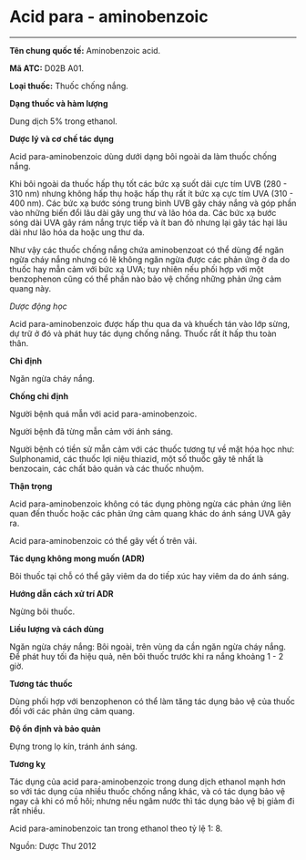 # Acid para - aminobenzoic

---

**Tên chung quốc tế:** Aminobenzoic acid.

**Mã ATC:** D02B A01.

**Loại thuốc:** Thuốc chống nắng.

**Dạng thuốc và hàm lượng**

Dung dịch 5% trong ethanol.

**Dược lý và cơ chế tác dụng**

Acid para-aminobenzoic dùng dưới dạng bôi ngoài da làm thuốc chống nắng.

Khi bôi ngoài da thuốc hấp thụ tốt các bức xạ suốt dải cực tím UVB (280 - 310 nm) nhưng không hấp thụ hoặc hấp thụ rất ít bức xạ cực tím UVA (310 - 400 nm). Các bức xạ bước sóng trung bình UVB gây cháy nắng và góp phần vào những biến đổi lâu dài gây ung thư và lão hóa da. Các bức xạ bước sóng dài UVA gây rám nắng trực tiếp và ít ban đỏ nhưng lại gây tác hại lâu dài như lão hóa da hoặc ung thư da.

Như vậy các thuốc chống nắng chứa aminobenzoat có thể dùng để ngăn ngừa cháy nắng nhưng có lẽ không ngăn ngừa được các phản ứng ở da do thuốc hay mẫn cảm với bức xạ UVA; tuy nhiên nếu phối hợp với một benzophenon cũng có thể phần nào bảo vệ chống những phản ứng cảm quang này.

_Dược động học_

Acid para-aminobenzoic được hấp thu qua da và khuếch tán vào lớp sừng, dự trữ ở đó và phát huy tác dụng chống nắng. Thuốc rất ít hấp thu toàn thân.

**Chỉ định**

Ngăn ngừa cháy nắng.

**Chống chỉ định**

Người bệnh quá mẫn với acid para-aminobenzoic.

Người bệnh đã từng mẫn cảm với ánh sáng.

Người bệnh có tiền sử mẫn cảm với các thuốc tương tự về mặt hóa học như: Sulphonamid, các thuốc lợi niệu thiazid, một số thuốc gây tê nhất là benzocain, các chất bảo quản và các thuốc nhuộm.

**Thận trọng**

Acid para-aminobenzoic không có tác dụng phòng ngừa các phản ứng liên quan đến thuốc hoặc các phản ứng cảm quang khác do ánh sáng UVA gây ra.

Acid para-aminobenzoic có thể gây vết ố trên vải.

**Tác dụng không mong muốn (ADR)**

Bôi thuốc tại chỗ có thể gây viêm da do tiếp xúc hay viêm da do ánh sáng.

**Hướng dẫn cách xử trí ADR**

Ngừng bôi thuốc.

**Liều lượng và cách dùng**

Ngăn ngừa cháy nắng: Bôi ngoài, trên vùng da cần ngăn ngừa cháy nắng. Để phát huy tối đa hiệu quả, nên bôi thuốc trước khi ra nắng khoảng 1 - 2 giờ.

**Tương tác thuốc**

Dùng phối hợp với benzophenon có thể làm tăng tác dụng bảo vệ của thuốc đối với các phản ứng cảm quang.

**Độ ổn định và bảo quản**

Đựng trong lọ kín, tránh ánh sáng.

**Tương kỵ**

Tác dụng của acid para-aminobenzoic trong dung dịch ethanol mạnh hơn so với tác dụng của nhiều thuốc chống nắng khác, và có tác dụng bảo vệ ngay cả khi có mồ hôi; nhưng nếu ngâm nước thì tác dụng bảo vệ bị giảm đi rất nhiều.

Acid para-aminobenzoic tan trong ethanol theo tỷ lệ 1: 8.

Nguồn: Dược Thư 2012